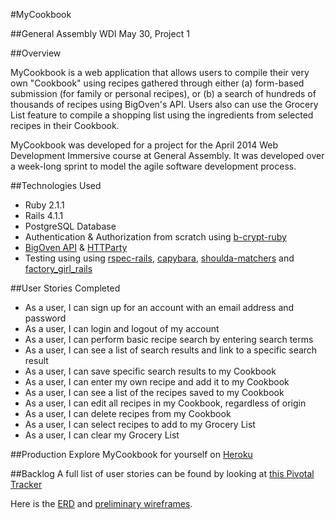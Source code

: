 #MyCookbook

##General Assembly WDI May 30, Project 1

##Overview

MyCookbook is a web application that allows users to compile their very own "Cookbook" using recipes gathered through either (a) form-based submission (for family or personal recipes), or (b) a search of hundreds of thousands of recipes using BigOven's API. Users also can use the Grocery List feature to compile a shopping list using the ingredients from selected recipes in their Cookbook.

MyCookbook was developed for a project for the April 2014 Web Development Immersive course at General Assembly. It was developed over a week-long sprint to model the agile software development process.

##Technologies Used
* Ruby 2.1.1
* Rails 4.1.1
* PostgreSQL Database
* Authentication & Authorization from scratch using [b-crypt-ruby](http://bcrypt-ruby.rubyforge.org/ "bcrypt-ruby")
* [BigOven API](http://api.bigoven.com/ "BigOven API") & [HTTParty](https://github.com/jnunemaker/httparty "HTTParty")
* Testing using using [rspec-rails](https://github.com/rspec/rspec-rails), [capybara](https://github.com/jnicklas/capybara), [shoulda-matchers](https://github.com/thoughtbot/shoulda-matchers) and [factory_girl_rails](https://github.com/thoughtbot/factory_girl_rails)

##User Stories Completed
* As a user, I can sign up for an account with an email address and password
* As a user, I can login and logout of my account
* As a user, I can perform basic recipe search by entering search terms
* As a user, I can see a list of search results and link to a specific  search result
* As a user, I can save specific search results to my Cookbook
* As a user, I can enter my own recipe and add it to my Cookbook
* As a user, I can see a list of the recipes saved to my Cookbook
* As a user, I can edit all recipes in my Cookbook, regardless of origin
* As a user, I can delete recipes from my Cookbook
* As a user, I can select recipes to add to my Grocery List
* As a user, I can clear my Grocery List


##Production
Explore MyCookbook for yourself on [Heroku](http://warm-lowlands-3385.herokuapp.com)

##Backlog
A full list of user stories can be found by looking at [this Pivotal Tracker](https://www.pivotaltracker.com/s/projects/1086748 "Pivotal Tracker")

Here is the [ERD](https://www.gliffy.com/go/html5/5783015?toke=&app=1b5094b0-6042-11e2-bcfd-0800200c9a66&dev=false) and [preliminary wireframes](https://www.gliffy.com/go/html5/5783080?app=1b5094b0-6042-11e2-bcfd-0800200c9a66).
